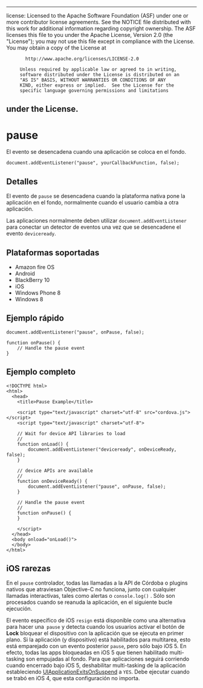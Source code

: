 * * *

license: Licensed to the Apache Software Foundation (ASF) under one or more contributor license agreements. See the NOTICE file distributed with this work for additional information regarding copyright ownership. The ASF licenses this file to you under the Apache License, Version 2.0 (the "License"); you may not use this file except in compliance with the License. You may obtain a copy of the License at

           http://www.apache.org/licenses/LICENSE-2.0
    
         Unless required by applicable law or agreed to in writing,
         software distributed under the License is distributed on an
         "AS IS" BASIS, WITHOUT WARRANTIES OR CONDITIONS OF ANY
         KIND, either express or implied.  See the License for the
         specific language governing permissions and limitations
    

## under the License.

# pause

El evento se desencadena cuando una aplicación se coloca en el fondo.

    document.addEventListener("pause", yourCallbackFunction, false);
    

## Detalles

El evento de `pause` se desencadena cuando la plataforma nativa pone la aplicación en el fondo, normalmente cuando el usuario cambia a otra aplicación.

Las aplicaciones normalmente deben utilizar `document.addEventListener` para conectar un detector de eventos una vez que se desencadene el evento `deviceready`.

## Plataformas soportadas

*   Amazon fire OS
*   Android
*   BlackBerry 10
*   iOS
*   Windows Phone 8
*   Windows 8

## Ejemplo rápido

    document.addEventListener("pause", onPause, false);
    
    function onPause() {
        // Handle the pause event
    }
    

## Ejemplo completo

    <!DOCTYPE html>
    <html>
      <head>
        <title>Pause Example</title>
    
        <script type="text/javascript" charset="utf-8" src="cordova.js"></script>
        <script type="text/javascript" charset="utf-8">
    
        // Wait for device API libraries to load
        //
        function onLoad() {
            document.addEventListener("deviceready", onDeviceReady, false);
        }
    
        // device APIs are available
        //
        function onDeviceReady() {
            document.addEventListener("pause", onPause, false);
        }
    
        // Handle the pause event
        //
        function onPause() {
        }
    
        </script>
      </head>
      <body onload="onLoad()">
      </body>
    </html>
    

## iOS rarezas

En el `pause` controlador, todas las llamadas a la API de Córdoba o plugins nativos que atraviesan Objective-C no funciona, junto con cualquier llamadas interactivas, tales como alertas o `console.log()` . Sólo son procesados cuando se reanuda la aplicación, en el siguiente bucle ejecución.

El evento específico de iOS `resign` está disponible como una alternativa para hacer una` pause` y detecta cuando los usuarios activar el botón de **Lock** bloquear el dispositivo con la aplicación que se ejecuta en primer plano. Si la aplicación (y dispositivo) está habilitados para multitarea, esto está emparejado con un evento posterior `pause`, pero sólo bajo iOS 5. En efecto, todas las apps bloqueadas en iOS 5 que tienen habilitado multi-tasking son empujadas al fondo. Para que aplicaciones seguirá corriendo cuando encerrado bajo iOS 5, deshabilitar multi-tasking de la aplicación estableciendo [UIApplicationExitsOnSuspend][1] a `YES`. Debe ejecutar cuando se trabó en iOS 4, que esta configuración no importa.

 [1]: http://developer.apple.com/library/ios/#documentation/general/Reference/InfoPlistKeyReference/Articles/iPhoneOSKeys.html
